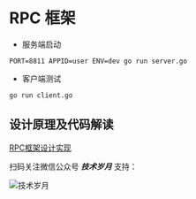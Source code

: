 # RPC 框架

- 服务端启动
```
PORT=8811 APPID=user ENV=dev go run server.go
```

- 客户端测试
```
go run client.go
```

## 设计原理及代码解读
[RPC框架设计实现](https://mp.weixin.qq.com/s?__biz=MzIyMzMxNjYwNw==&mid=2247484325&idx=1&sn=5f49b32b1143d97cc1183adbb742607c&chksm=e8215cb5df56d5a3c35b17ee2d5b600492308b95059122d65c129ca5814b80d088344348d1ca&token=1063132055&lang=zh_CN#rd)

扫码关注微信公众号 ***技术岁月*** 支持：

![技术岁月](https://i.loli.net/2021/01/21/orQm9BUkEqKAR6x.jpg)
